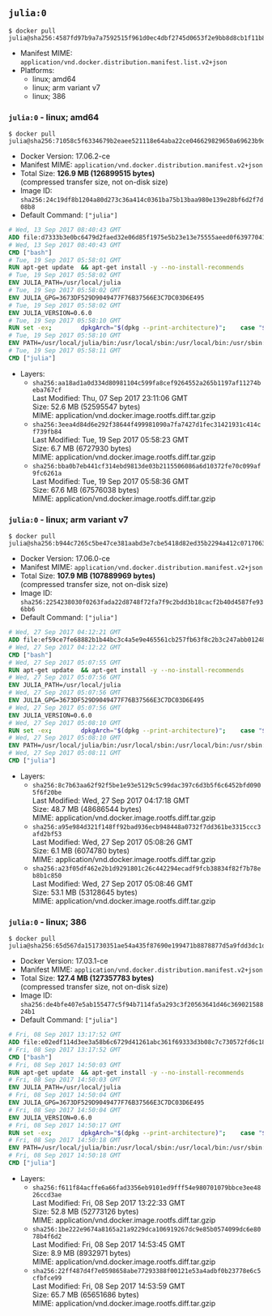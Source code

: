 ## `julia:0`

```console
$ docker pull julia@sha256:4587fd97b9a7a7592515f961d0ec4dbf2745d0653f2e9bb8d8cb1f11b8cff500
```

-	Manifest MIME: `application/vnd.docker.distribution.manifest.list.v2+json`
-	Platforms:
	-	linux; amd64
	-	linux; arm variant v7
	-	linux; 386

### `julia:0` - linux; amd64

```console
$ docker pull julia@sha256:71058c5f6334679b2eaee521118e64aba22ce046629829650a69623b9dc351c3
```

-	Docker Version: 17.06.2-ce
-	Manifest MIME: `application/vnd.docker.distribution.manifest.v2+json`
-	Total Size: **126.9 MB (126899515 bytes)**  
	(compressed transfer size, not on-disk size)
-	Image ID: `sha256:24c19df8b1204a80d273c36a414c0361ba75b13baa980e139e28bf6d2f7d08b8`
-	Default Command: `["julia"]`

```dockerfile
# Wed, 13 Sep 2017 08:40:43 GMT
ADD file:d7333b3e0bc6479d2faed32e06d85f1975e5b23e13e75555aeed0f639770413b in / 
# Wed, 13 Sep 2017 08:40:43 GMT
CMD ["bash"]
# Tue, 19 Sep 2017 05:58:01 GMT
RUN apt-get update 	&& apt-get install -y --no-install-recommends 		ca-certificates 		curl 	&& rm -rf /var/lib/apt/lists/*
# Tue, 19 Sep 2017 05:58:02 GMT
ENV JULIA_PATH=/usr/local/julia
# Tue, 19 Sep 2017 05:58:02 GMT
ENV JULIA_GPG=3673DF529D9049477F76B37566E3C7DC03D6E495
# Tue, 19 Sep 2017 05:58:02 GMT
ENV JULIA_VERSION=0.6.0
# Tue, 19 Sep 2017 05:58:10 GMT
RUN set -ex; 		dpkgArch="$(dpkg --print-architecture)"; 	case "${dpkgArch##*-}" in 		amd64) tarArch='x86_64'; dirArch='x64'; sha256='3a27ea78b06f46701dc4274820d9853789db205bce56afdc7147f7bd6fa83e41' ;; 		armhf) tarArch='arm'; dirArch='arm'; sha256='7515f5977b2aac0cea1333ef249b3983928dee76ea8eb3de9dd6a7cdfbd07d2d' ;; 		i386) tarArch='i686'; dirArch='x86'; sha256='bfebd2ef38c25ce72dd6661cdd8a6f509800492a4d250c2908f83e791c0a444a' ;; 		*) echo >&2 "error: current architecture ($dpkgArch) does not have a corresponding Julia binary release"; exit 1 ;; 	esac; 		curl -fL -o julia.tar.gz     "https://julialang-s3.julialang.org/bin/linux/${dirArch}/${JULIA_VERSION%[.-]*}/julia-${JULIA_VERSION}-linux-${tarArch}.tar.gz"; 	curl -fL -o julia.tar.gz.asc "https://julialang-s3.julialang.org/bin/linux/${dirArch}/${JULIA_VERSION%[.-]*}/julia-${JULIA_VERSION}-linux-${tarArch}.tar.gz.asc"; 		echo "${sha256} *julia.tar.gz" | sha256sum -c -; 		export GNUPGHOME="$(mktemp -d)"; 	gpg --keyserver ha.pool.sks-keyservers.net --recv-keys "$JULIA_GPG"; 	gpg --batch --verify julia.tar.gz.asc julia.tar.gz; 	rm -rf "$GNUPGHOME" julia.tar.gz.asc; 		mkdir "$JULIA_PATH"; 	tar -xzf julia.tar.gz -C "$JULIA_PATH" --strip-components 1; 	rm julia.tar.gz
# Tue, 19 Sep 2017 05:58:10 GMT
ENV PATH=/usr/local/julia/bin:/usr/local/sbin:/usr/local/bin:/usr/sbin:/usr/bin:/sbin:/bin
# Tue, 19 Sep 2017 05:58:11 GMT
CMD ["julia"]
```

-	Layers:
	-	`sha256:aa18ad1a0d334d80981104c599fa8cef9264552a265b1197af11274beba767cf`  
		Last Modified: Thu, 07 Sep 2017 23:11:06 GMT  
		Size: 52.6 MB (52595547 bytes)  
		MIME: application/vnd.docker.image.rootfs.diff.tar.gzip
	-	`sha256:3eea4d84d6e292f38644f499981090a7fa7427d1fec31421931c414cf739fb84`  
		Last Modified: Tue, 19 Sep 2017 05:58:23 GMT  
		Size: 6.7 MB (6727930 bytes)  
		MIME: application/vnd.docker.image.rootfs.diff.tar.gzip
	-	`sha256:bba0b7eb441cf314ebd9813de03b2115506086a6d10372fe70c099af9fc6261a`  
		Last Modified: Tue, 19 Sep 2017 05:58:36 GMT  
		Size: 67.6 MB (67576038 bytes)  
		MIME: application/vnd.docker.image.rootfs.diff.tar.gzip

### `julia:0` - linux; arm variant v7

```console
$ docker pull julia@sha256:b944c7265c5be47ce381aabd3e7cbe5418d82ed35b2294a412c0717063d6069f
```

-	Docker Version: 17.06.0-ce
-	Manifest MIME: `application/vnd.docker.distribution.manifest.v2+json`
-	Total Size: **107.9 MB (107889969 bytes)**  
	(compressed transfer size, not on-disk size)
-	Image ID: `sha256:2254238030f0263fada22d8748f72fa7f9c2bdd3b18cacf2b40d4587fe936bb6`
-	Default Command: `["julia"]`

```dockerfile
# Wed, 27 Sep 2017 04:12:21 GMT
ADD file:ef59ce7fe68882b1b44bc3c4a5e9e465561cb257fb63f8c2b3c247abb012486b in / 
# Wed, 27 Sep 2017 04:12:22 GMT
CMD ["bash"]
# Wed, 27 Sep 2017 05:07:55 GMT
RUN apt-get update 	&& apt-get install -y --no-install-recommends 		ca-certificates 		curl 	&& rm -rf /var/lib/apt/lists/*
# Wed, 27 Sep 2017 05:07:56 GMT
ENV JULIA_PATH=/usr/local/julia
# Wed, 27 Sep 2017 05:07:56 GMT
ENV JULIA_GPG=3673DF529D9049477F76B37566E3C7DC03D6E495
# Wed, 27 Sep 2017 05:07:56 GMT
ENV JULIA_VERSION=0.6.0
# Wed, 27 Sep 2017 05:08:10 GMT
RUN set -ex; 		dpkgArch="$(dpkg --print-architecture)"; 	case "${dpkgArch##*-}" in 		amd64) tarArch='x86_64'; dirArch='x64'; sha256='3a27ea78b06f46701dc4274820d9853789db205bce56afdc7147f7bd6fa83e41' ;; 		armhf) tarArch='arm'; dirArch='arm'; sha256='7515f5977b2aac0cea1333ef249b3983928dee76ea8eb3de9dd6a7cdfbd07d2d' ;; 		i386) tarArch='i686'; dirArch='x86'; sha256='bfebd2ef38c25ce72dd6661cdd8a6f509800492a4d250c2908f83e791c0a444a' ;; 		*) echo >&2 "error: current architecture ($dpkgArch) does not have a corresponding Julia binary release"; exit 1 ;; 	esac; 		curl -fL -o julia.tar.gz     "https://julialang-s3.julialang.org/bin/linux/${dirArch}/${JULIA_VERSION%[.-]*}/julia-${JULIA_VERSION}-linux-${tarArch}.tar.gz"; 	curl -fL -o julia.tar.gz.asc "https://julialang-s3.julialang.org/bin/linux/${dirArch}/${JULIA_VERSION%[.-]*}/julia-${JULIA_VERSION}-linux-${tarArch}.tar.gz.asc"; 		echo "${sha256} *julia.tar.gz" | sha256sum -c -; 		export GNUPGHOME="$(mktemp -d)"; 	gpg --keyserver ha.pool.sks-keyservers.net --recv-keys "$JULIA_GPG"; 	gpg --batch --verify julia.tar.gz.asc julia.tar.gz; 	rm -rf "$GNUPGHOME" julia.tar.gz.asc; 		mkdir "$JULIA_PATH"; 	tar -xzf julia.tar.gz -C "$JULIA_PATH" --strip-components 1; 	rm julia.tar.gz
# Wed, 27 Sep 2017 05:08:10 GMT
ENV PATH=/usr/local/julia/bin:/usr/local/sbin:/usr/local/bin:/usr/sbin:/usr/bin:/sbin:/bin
# Wed, 27 Sep 2017 05:08:11 GMT
CMD ["julia"]
```

-	Layers:
	-	`sha256:8c7b63aa62f92f5be1e93e5129c5c99dac397c6d3b5f6c6452bfd0905f6f20be`  
		Last Modified: Wed, 27 Sep 2017 04:17:18 GMT  
		Size: 48.7 MB (48686544 bytes)  
		MIME: application/vnd.docker.image.rootfs.diff.tar.gzip
	-	`sha256:a95e984d321f148ff92bad936ecb948448a0732f7dd361be3315ccc3afd2bf53`  
		Last Modified: Wed, 27 Sep 2017 05:08:26 GMT  
		Size: 6.1 MB (6074780 bytes)  
		MIME: application/vnd.docker.image.rootfs.diff.tar.gzip
	-	`sha256:a23f05df462e2b1d9291801c26c442294ecadf9fcb38834f82f7b78eb8b1c850`  
		Last Modified: Wed, 27 Sep 2017 05:08:46 GMT  
		Size: 53.1 MB (53128645 bytes)  
		MIME: application/vnd.docker.image.rootfs.diff.tar.gzip

### `julia:0` - linux; 386

```console
$ docker pull julia@sha256:65d567da151730351ae54a435f87690e199471b8878877d5a9fdd3dc1dac1572
```

-	Docker Version: 17.03.1-ce
-	Manifest MIME: `application/vnd.docker.distribution.manifest.v2+json`
-	Total Size: **127.4 MB (127357783 bytes)**  
	(compressed transfer size, not on-disk size)
-	Image ID: `sha256:de4bfe407e5ab155477c5f94b7114fa5a293c3f20563641d46c36902158824b1`
-	Default Command: `["julia"]`

```dockerfile
# Fri, 08 Sep 2017 13:17:52 GMT
ADD file:e02edf114d3ee3a58b6c6729d41261abc361f69333d3b08c7c730572fd6c1874 in / 
# Fri, 08 Sep 2017 13:17:52 GMT
CMD ["bash"]
# Fri, 08 Sep 2017 14:50:03 GMT
RUN apt-get update 	&& apt-get install -y --no-install-recommends 		ca-certificates 		curl 	&& rm -rf /var/lib/apt/lists/*
# Fri, 08 Sep 2017 14:50:03 GMT
ENV JULIA_PATH=/usr/local/julia
# Fri, 08 Sep 2017 14:50:04 GMT
ENV JULIA_GPG=3673DF529D9049477F76B37566E3C7DC03D6E495
# Fri, 08 Sep 2017 14:50:04 GMT
ENV JULIA_VERSION=0.6.0
# Fri, 08 Sep 2017 14:50:17 GMT
RUN set -ex; 		dpkgArch="$(dpkg --print-architecture)"; 	case "${dpkgArch##*-}" in 		amd64) tarArch='x86_64'; dirArch='x64'; sha256='3a27ea78b06f46701dc4274820d9853789db205bce56afdc7147f7bd6fa83e41' ;; 		armhf) tarArch='arm'; dirArch='arm'; sha256='7515f5977b2aac0cea1333ef249b3983928dee76ea8eb3de9dd6a7cdfbd07d2d' ;; 		i386) tarArch='i686'; dirArch='x86'; sha256='bfebd2ef38c25ce72dd6661cdd8a6f509800492a4d250c2908f83e791c0a444a' ;; 		*) echo >&2 "error: current architecture ($dpkgArch) does not have a corresponding Julia binary release"; exit 1 ;; 	esac; 		curl -fL -o julia.tar.gz     "https://julialang-s3.julialang.org/bin/linux/${dirArch}/${JULIA_VERSION%[.-]*}/julia-${JULIA_VERSION}-linux-${tarArch}.tar.gz"; 	curl -fL -o julia.tar.gz.asc "https://julialang-s3.julialang.org/bin/linux/${dirArch}/${JULIA_VERSION%[.-]*}/julia-${JULIA_VERSION}-linux-${tarArch}.tar.gz.asc"; 		echo "${sha256} *julia.tar.gz" | sha256sum -c -; 		export GNUPGHOME="$(mktemp -d)"; 	gpg --keyserver ha.pool.sks-keyservers.net --recv-keys "$JULIA_GPG"; 	gpg --batch --verify julia.tar.gz.asc julia.tar.gz; 	rm -rf "$GNUPGHOME" julia.tar.gz.asc; 		mkdir "$JULIA_PATH"; 	tar -xzf julia.tar.gz -C "$JULIA_PATH" --strip-components 1; 	rm julia.tar.gz
# Fri, 08 Sep 2017 14:50:18 GMT
ENV PATH=/usr/local/julia/bin:/usr/local/sbin:/usr/local/bin:/usr/sbin:/usr/bin:/sbin:/bin
# Fri, 08 Sep 2017 14:50:18 GMT
CMD ["julia"]
```

-	Layers:
	-	`sha256:f611f84acffe6a66fad3356eb9101ed9fff54e980701079bbce3ee4826ccd3ae`  
		Last Modified: Fri, 08 Sep 2017 13:22:33 GMT  
		Size: 52.8 MB (52773126 bytes)  
		MIME: application/vnd.docker.image.rootfs.diff.tar.gzip
	-	`sha256:1be222e9674a8165a21a9229dca106919267dc9e85b0574099dc6e8078b4f6d2`  
		Last Modified: Fri, 08 Sep 2017 14:53:45 GMT  
		Size: 8.9 MB (8932971 bytes)  
		MIME: application/vnd.docker.image.rootfs.diff.tar.gzip
	-	`sha256:22ff487d4f7e0598658abe77293388f00121e53a4adbf0b23778e6c5cfbfce99`  
		Last Modified: Fri, 08 Sep 2017 14:53:59 GMT  
		Size: 65.7 MB (65651686 bytes)  
		MIME: application/vnd.docker.image.rootfs.diff.tar.gzip

